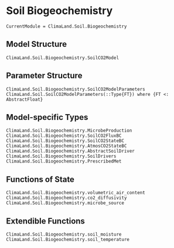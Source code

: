 # Soil Biogeochemistry

```@meta
CurrentModule = ClimaLand.Soil.Biogeochemistry
```
## Model Structure

```@docs
ClimaLand.Soil.Biogeochemistry.SoilCO2Model
```

## Parameter Structure

```@docs
ClimaLand.Soil.Biogeochemistry.SoilCO2ModelParameters
ClimaLand.Soil.SoilCO2ModelParameters(::Type{FT}) where {FT <: AbstractFloat}
```

## Model-specific Types

```@docs
ClimaLand.Soil.Biogeochemistry.MicrobeProduction
ClimaLand.Soil.Biogeochemistry.SoilCO2FluxBC
ClimaLand.Soil.Biogeochemistry.SoilCO2StateBC
ClimaLand.Soil.Biogeochemistry.AtmosCO2StateBC
ClimaLand.Soil.Biogeochemistry.AbstractSoilDriver
ClimaLand.Soil.Biogeochemistry.SoilDrivers
ClimaLand.Soil.Biogeochemistry.PrescribedMet
```

## Functions of State

```@docs
ClimaLand.Soil.Biogeochemistry.volumetric_air_content
ClimaLand.Soil.Biogeochemistry.co2_diffusivity
ClimaLand.Soil.Biogeochemistry.microbe_source
```

## Extendible Functions

```@docs
ClimaLand.Soil.Biogeochemistry.soil_moisture
ClimaLand.Soil.Biogeochemistry.soil_temperature
```
